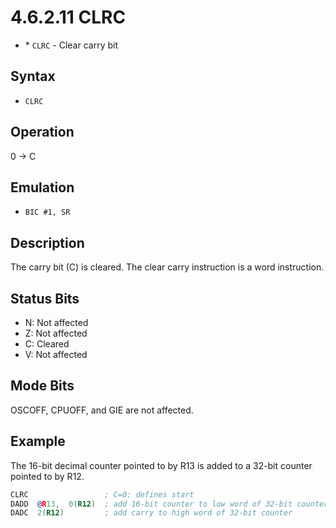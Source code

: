 # 4.6.2.11 CLRC

- \* `CLRC` - Clear carry bit

## Syntax

- `CLRC`

## Operation

0 → C

## Emulation

- `BIC #1, SR`

## Description

The carry bit (C) is cleared. The clear carry instruction is a word instruction.

## Status Bits

- N: Not affected
- Z: Not affected
- C: Cleared
- V: Not affected

## Mode Bits

OSCOFF, CPUOFF, and GIE are not affected.

## Example

The 16-bit decimal counter pointed to by R13 is added to a 32-bit counter pointed to by R12.

```asm
CLRC                 ; C=0: defines start
DADD  @R13,  0(R12)  ; add 16-bit counter to low word of 32-bit counter
DADC  2(R12)         ; add carry to high word of 32-bit counter
```

